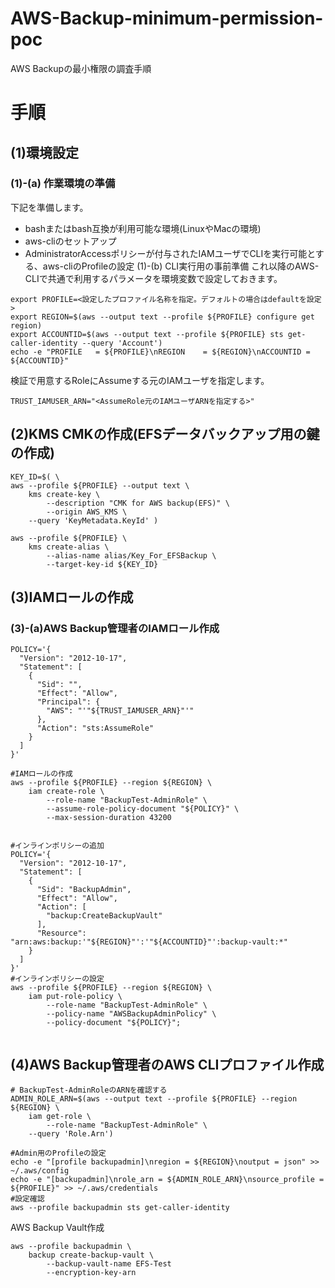 # AWS-Backup-minimum-permission-poc
AWS Backupの最小権限の調査手順


# 手順
## (1)環境設定
### (1)-(a) 作業環境の準備
下記を準備します。
- bashまたはbash互換が利用可能な環境(LinuxやMacの環境)
- aws-cliのセットアップ
- AdministratorAccessポリシーが付与されたIAMユーザでCLIを実行可能とする、aws-cliのProfileの設定
(1)-(b) CLI実行用の事前準備
これ以降のAWS-CLIで共通で利用するパラメータを環境変数で設定しておきます。
```shell
export PROFILE=<設定したプロファイル名称を指定。デフォルトの場合はdefaultを設定>
export REGION=$(aws --output text --profile ${PROFILE} configure get region)
export ACCOUNTID=$(aws --output text --profile ${PROFILE} sts get-caller-identity --query 'Account')
echo -e "PROFILE   = ${PROFILE}\nREGION    = ${REGION}\nACCOUNTID = ${ACCOUNTID}"
```
検証で用意するRoleにAssumeする元のIAMユーザを指定します。
```shell
TRUST_IAMUSER_ARN="<AssumeRole元のIAMユーザARNを指定する>"
```
## (2)KMS CMKの作成(EFSデータバックアップ用の鍵の作成)
```shell
KEY_ID=$( \
aws --profile ${PROFILE} --output text \
    kms create-key \
	    --description "CMK for AWS backup(EFS)" \
	    --origin AWS_KMS \
	--query 'KeyMetadata.KeyId' )

aws --profile ${PROFILE} \
    kms create-alias \
	    --alias-name alias/Key_For_EFSBackup \
	    --target-key-id ${KEY_ID}
```

## (3)IAMロールの作成
### (3)-(a)AWS Backup管理者のIAMロール作成
```shell
POLICY='{
  "Version": "2012-10-17",
  "Statement": [
    {
      "Sid": "",
      "Effect": "Allow",
      "Principal": {
        "AWS": "'"${TRUST_IAMUSER_ARN}"'"
      },
      "Action": "sts:AssumeRole"
    }
  ]
}'

#IAMロールの作成
aws --profile ${PROFILE} --region ${REGION} \
    iam create-role \
        --role-name "BackupTest-AdminRole" \
        --assume-role-policy-document "${POLICY}" \
        --max-session-duration 43200


#インラインポリシーの追加
POLICY='{
  "Version": "2012-10-17",
  "Statement": [
    {
      "Sid": "BackupAdmin",
      "Effect": "Allow",
      "Action": [
        "backup:CreateBackupVault"
      ],
      "Resource": "arn:aws:backup:'"${REGION}"':'"${ACCOUNTID}"':backup-vault:*"
    }
  ]
}'
#インラインポリシーの設定
aws --profile ${PROFILE} --region ${REGION} \
    iam put-role-policy \
        --role-name "BackupTest-AdminRole" \
        --policy-name "AWSBackupAdminPolicy" \
        --policy-document "${POLICY}";
        
```

## (4)AWS Backup管理者のAWS CLIプロファイル作成
```shell
# BackupTest-AdminRoleのARNを確認する
ADMIN_ROLE_ARN=$(aws --output text --profile ${PROFILE} --region ${REGION} \
    iam get-role \
        --role-name "BackupTest-AdminRole" \
    --query 'Role.Arn')

#Admin用のProfileの設定
echo -e "[profile backupadmin]\nregion = ${REGION}\noutput = json" >> ~/.aws/config
echo -e "[backupadmin]\nrole_arn = ${ADMIN_ROLE_ARN}\nsource_profile = ${PROFILE}" >> ~/.aws/credentials
#設定確認
aws --profile backupadmin sts get-caller-identity

```

AWS Backup Vault作成
```shell
aws --profile backupadmin \
    backup create-backup-vault \
        --backup-vault-name EFS-Test
        --encryption-key-arn 
```
